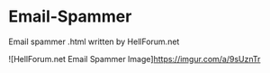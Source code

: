 # Email-Spammer
Email spammer .html written by HellForum.net

![HellForum.net Email Spammer Image]https://imgur.com/a/9sUznTr
